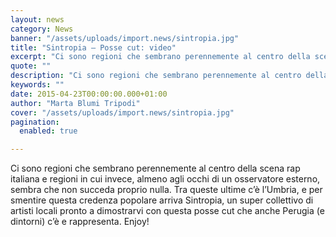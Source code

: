 ```yaml
---
layout: news
category: News
banner: "/assets/uploads/import.news/sintropia.jpg"
title: "Sintropia – Posse cut: video"
excerpt: "Ci sono regioni che sembrano perennemente al centro della scena rap italiana e regioni in cui invece, almeno agli occhi di un osservatore esterno, sembra che non succeda proprio nulla. Tra queste ultime c’è l’Umbria, e per smentire questa credenza popolare arriva Sintropia, un super collettivo di artisti locali pronto a dimostrarvi con questa posse [&hellip"
quote: ""
description: "Ci sono regioni che sembrano perennemente al centro della scena rap italiana e regioni in cui invece, almeno agli occhi di un osservatore esterno, sembra che non succeda proprio nulla. Tra queste ultime c’è l’Umbria, e per smentire questa credenza popolare arriva Sintropia, un super collettivo di artisti locali pronto a dimostrarvi con questa posse [&hellip"
keywords: ""
date: 2015-04-23T00:00:00.000+01:00
author: "Marta Blumi Tripodi"
cover: "/assets/uploads/import.news/sintropia.jpg"
pagination:
  enabled: true

---
```


Ci sono regioni che sembrano perennemente al centro della scena rap italiana e regioni in cui invece, almeno agli occhi di un osservatore esterno, sembra che non succeda proprio nulla. Tra queste ultime c’è l’Umbria, e per smentire questa credenza popolare arriva Sintropia, un super collettivo di artisti locali pronto a dimostrarvi con questa posse cut che anche Perugia (e dintorni) c’è e rappresenta. Enjoy!
